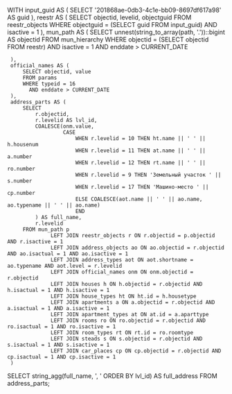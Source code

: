 WITH input_guid AS (
SELECT '201868ae-0db3-4c1e-bb09-8697df617a98' AS guid
),
reestr AS (
SELECT objectid, levelid, objectguid
FROM reestr_objects
WHERE objectguid = (SELECT guid FROM input_guid) AND isactive = 1
),
mun_path AS (
SELECT unnest(string_to_array(path, '.'))::bigint AS objectid
FROM mun_hierarchy
WHERE objectid = (SELECT objectid FROM reestr)
AND isactive = 1
AND enddate > CURRENT_DATE

     ),
     official_names AS (
         SELECT objectid, value
         FROM params
         WHERE typeid = 16
           AND enddate > CURRENT_DATE
     ),
     address_parts AS (
         SELECT
             r.objectid,
             r.levelid AS lvl_id,
             COALESCE(onm.value,
                      CASE
                          WHEN r.levelid = 10 THEN ht.name || ' ' || h.housenum
                          WHEN r.levelid = 11 THEN at.name || ' ' || a.number
                          WHEN r.levelid = 12 THEN rt.name || ' ' || ro.number
                          WHEN r.levelid = 9 THEN 'Земельный участок ' || s.number
                          WHEN r.levelid = 17 THEN 'Машино-место ' || cp.number
                          ELSE COALESCE(aot.name || ' ' || ao.name, ao.typename || ' ' || ao.name)
                          END
             ) AS full_name,
             r.levelid
         FROM mun_path p
                  LEFT JOIN reestr_objects r ON r.objectid = p.objectid AND r.isactive = 1
                  LEFT JOIN address_objects ao ON ao.objectid = r.objectid AND ao.isactual = 1 AND ao.isactive = 1
                  LEFT JOIN address_types aot ON aot.shortname = ao.typename AND aot.level = r.levelid
                  LEFT JOIN official_names onm ON onm.objectid = r.objectid
                  LEFT JOIN houses h ON h.objectid = r.objectid AND h.isactual = 1 AND h.isactive = 1
                  LEFT JOIN house_types ht ON ht.id = h.housetype
                  LEFT JOIN apartments a ON a.objectid = r.objectid AND a.isactual = 1 AND a.isactive = 1
                  LEFT JOIN apartment_types at ON at.id = a.aparttype
                  LEFT JOIN rooms ro ON ro.objectid = r.objectid AND ro.isactual = 1 AND ro.isactive = 1
                  LEFT JOIN room_types rt ON rt.id = ro.roomtype
                  LEFT JOIN steads s ON s.objectid = r.objectid AND s.isactual = 1 AND s.isactive = 1
                  LEFT JOIN car_places cp ON cp.objectid = r.objectid AND cp.isactual = 1 AND cp.isactive = 1
     )
SELECT string_agg(full_name, ', ' ORDER BY lvl_id) AS full_address
FROM address_parts;